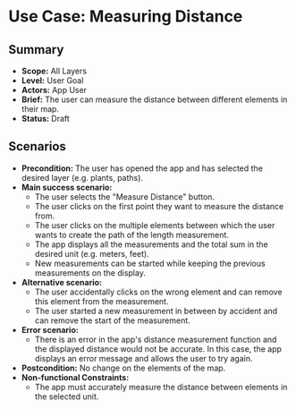 # Use Case: Measuring Distance

## Summary

- **Scope:** All Layers
- **Level:** User Goal
- **Actors:** App User
- **Brief:** The user can measure the distance between different elements in their map.
- **Status:** Draft

## Scenarios

- **Precondition:**
  The user has opened the app and has selected the desired layer (e.g. plants, paths).
- **Main success scenario:**
  - The user selects the "Measure Distance" button.
  - The user clicks on the first point they want to measure the distance from.
  - The user clicks on the multiple elements between which the user wants to create the path of the length measurement.
  - The app displays all the measurements and the total sum in the desired unit (e.g. meters, feet).
  - New measurements can be started while keeping the previous measurements on the display.
- **Alternative scenario:**
  - The user accidentally clicks on the wrong element and can remove this element from the measurement.
  - The user started a new measurement in between by accident and can remove the start of the measurement.
- **Error scenario:**
  - There is an error in the app's distance measurement function and the displayed distance would not be accurate.
    In this case, the app displays an error message and allows the user to try again.
- **Postcondition:**
  No change on the elements of the map.
- **Non-functional Constraints:**
  - The app must accurately measure the distance between elements in the selected unit.
